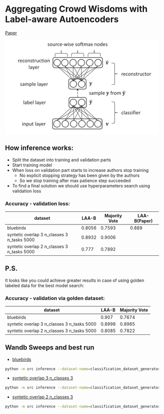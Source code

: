 # Aggregating Crowd Wisdoms with Label-aware Autoencoders

[Paper](https://www.researchgate.net/publication/318830014_Aggregating_Crowd_Wisdoms_with_Label-aware_Autoencoders)

![](assets/2022-08-10-01-18-43.png)

## How inference works:

* Split the dataset into training and validation parts
* Start training model
* When loss on validation part starts to increase authors stop training
    * No explicit stopping strategy has been given by the authors
    * So we stop training after max patience step succeeded
* To find a final solution we should use hyperparameters search using validation loss

### Accuracy - validation loss:

| dataset | LAA-B | Majority Vote | LAA-B(Paper) | 
| ---- | --- | --- | --- |
| bluebirds | 0.8056 | 0.7593 | 0.889 | 
| syntetic overlap 3 n_classes 3 n_tasks 5000 | 0.8932 | 0.9006 | 
| syntetic overlap 2 n_classes 3 n_tasks 5000 | 0.777 | 0.7892 | 

## P.S.

It looks like you could achieve greater results in case of using golden labeled data for the best model search:

### Accuracy - validation via golden dataset:
| dataset | LAA-B | Majority Vote |
| ---- | --- | --- |
| bluebirds | 0.907 | 0.7674 | 
| syntetic overlap 3 n_classes 3 n_tasks 5000 | 0.8998 | 0.8985 |
| syntetic overlap 2 n_classes 3 n_tasks 5000 | 0.8085 | 0.7822 |

## Wandb Sweeps and best run

* [bluebirds](https://wandb.ai/martins0n/laa/sweeps/i87vtebk)

```bash
python -m src inference --dataset-name=classification_dataset_generator  --no-logging --dataset-name=bluebirds --batch-size=33 --d-kl=0.0014471807379961906 --lr=0.1038585651189214 --n-epoch=152 --patience=15 --reg-1=6.420109871402643e-05
```

* [syntetic overlap 3 n_classes 3](https://wandb.ai/martins0n/laa/sweeps/4kk1c6ei)

```bash
python -m src inference --dataset-name=classification_dataset_generator --dataset-kwargs="{\"n_workers\": 100, \"n_tasks\": 5000, \"overlap\": 3, \"n_classes\": 3, \"good_probability\": 0.9, \"good_workers_frac\": 0.6, \"bad_probability\": 0.6}" --batch-size=93 --d-kl=0.007161637022033341 --lr=0.12966202803623433 --n-epoch=78 --patience=2 --reg-1=4.9742867272127485e-05 --no-logging
```

* [syntetic overlap 2 n_classes 3](https://wandb.ai/martins0n/laa/sweeps/nr1ib8n8)

```bash
python -m src inference --dataset-name=classification_dataset_generator --dataset-kwargs="{\"n_workers\": 100, \"n_tasks\": 5000, \"overlap\": 2, \"n_classes\": 3, \"good_probability\": 0.9, \"good_workers_frac\": 0.6, \"bad_probability\": 0.6}" --batch-size=86 --d-kl=0.009459693322090797 --lr=0.003334278174792921 --n-epoch=242 --patience=8 --reg-1=0.0001390032305118152 --no-logging
```
